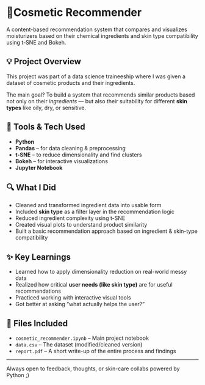 # 🎀Cosmetic Recommender

A content-based recommendation system that compares and visualizes moisturizers based on their chemical ingredients and skin type compatibility using t-SNE and Bokeh.

## 💡 Project Overview

This project was part of a data science traineeship where I was given a dataset of cosmetic products and their ingredients.

The main goal? To build a system that recommends similar products based not only on their *ingredients* — but also their suitability for different **skin types** like oily, dry, or sensitive.

## 🧪 Tools & Tech Used

- **Python**
- **Pandas** – for data cleaning & preprocessing  
- **t-SNE** – to reduce dimensionality and find clusters  
- **Bokeh** – for interactive visualizations  
- **Jupyter Notebook**

## 🔍 What I Did

- Cleaned and transformed ingredient data into usable form  
- Included **skin type** as a filter layer in the recommendation logic  
- Reduced ingredient complexity using t-SNE  
- Created visual plots to understand product similarity  
- Built a basic recommendation approach based on ingredient & skin-type compatibility

## ✨ Key Learnings

- Learned how to apply dimensionality reduction on real-world messy data  
- Realized how critical **user needs (like skin type)** are for useful recommendations  
- Practiced working with interactive visual tools  
- Got better at asking “what actually helps the user?”

## 📁 Files Included

- `cosmetic_recommender.ipynb` – Main project notebook  
- `data.csv` – The dataset (modified/cleaned version)  
- `report.pdf` – A short write-up of the entire process and findings

---

Always open to feedback, thoughts, or skin-care collabs powered by Python ;)

